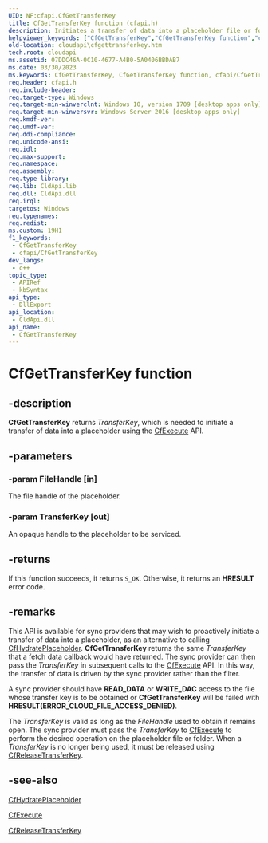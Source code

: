 ```yaml
---
UID: NF:cfapi.CfGetTransferKey
title: CfGetTransferKey function (cfapi.h)
description: Initiates a transfer of data into a placeholder file or folder.
helpviewer_keywords: ["CfGetTransferKey","CfGetTransferKey function","cfapi/CfGetTransferKey","cloudApi.cfgettransferkey"]
old-location: cloudapi\cfgettransferkey.htm
tech.root: cloudapi
ms.assetid: 07DDC46A-0C10-4677-A4B0-5A0406BBDAB7
ms.date: 03/30/2023
ms.keywords: CfGetTransferKey, CfGetTransferKey function, cfapi/CfGetTransferKey, cloudApi.cfgettransferkey
req.header: cfapi.h
req.include-header: 
req.target-type: Windows
req.target-min-winverclnt: Windows 10, version 1709 [desktop apps only]
req.target-min-winversvr: Windows Server 2016 [desktop apps only]
req.kmdf-ver: 
req.umdf-ver: 
req.ddi-compliance: 
req.unicode-ansi: 
req.idl: 
req.max-support: 
req.namespace: 
req.assembly: 
req.type-library: 
req.lib: CldApi.lib
req.dll: CldApi.dll
req.irql: 
targetos: Windows
req.typenames: 
req.redist: 
ms.custom: 19H1
f1_keywords:
 - CfGetTransferKey
 - cfapi/CfGetTransferKey
dev_langs:
 - c++
topic_type:
 - APIRef
 - kbSyntax
api_type:
 - DllExport
api_location:
 - CldApi.dll
api_name:
 - CfGetTransferKey
---
```


# CfGetTransferKey function

## -description

**CfGetTransferKey** returns *TransferKey*, which is needed to initiate a transfer of data into a placeholder using the [CfExecute](nf-cfapi-cfexecute.md) API.

## -parameters

### -param FileHandle [in]

The file handle of the placeholder.

### -param TransferKey [out]

An opaque handle to the placeholder to be serviced.

## -returns

If this function succeeds, it returns `S_OK`. Otherwise, it returns an **HRESULT** error code.

## -remarks

This API is available for sync providers that may wish to proactively initiate a transfer of data into a placeholder, as an alternative to calling [CfHydratePlaceholder](nf-cfapi-cfhydrateplaceholder.md). **CfGetTransferKey** returns the same *TransferKey* that a fetch data callback would have returned. The sync provider can then pass the *TransferKey* in subsequent calls to the [CfExecute](nf-cfapi-cfexecute.md) API. In this way, the transfer of data is driven by the sync provider rather than the filter.

A sync provider should have **READ_DATA** or **WRITE_DAC** access to the file whose transfer key is to be obtained or **CfGetTransferKey** will be failed with **HRESULT(ERROR_CLOUD_FILE_ACCESS_DENIED)**.

The *TransferKey* is valid as long as the *FileHandle* used to obtain it remains open. The sync provider must pass the *TransferKey* to [CfExecute](nf-cfapi-cfexecute.md) to perform the desired operation on the placeholder file or folder. When a *TransferKey* is no longer being used, it must be released using [CfReleaseTransferKey](nf-cfapi-cfreleasetransferkey.md).

## -see-also

[CfHydratePlaceholder](nf-cfapi-cfhydrateplaceholder.md)

[CfExecute](nf-cfapi-cfexecute.md)

[CfReleaseTransferKey](nf-cfapi-cfreleasetransferkey.md)
